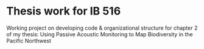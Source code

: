 # Thesis work for IB 516
Working project on developing code &amp; organizational structure for chapter 2 of my thesis: Using Passive Acoustic Monitoring to Map Biodiversity in the Pacific Northwest
